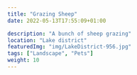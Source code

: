 ```yaml
---
title: "Grazing Sheep"
date: 2022-05-13T17:55:09+01:00

description: "A bunch of sheep grazing"
location: "Lake district"
featuredImg: "img/LakeDistrict-956.jpg"
tags: ["Landscape", "Pets"]
weight: 10
---
```


